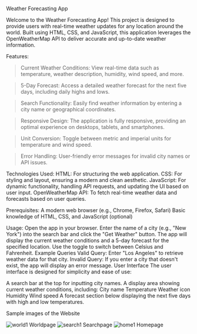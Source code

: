 Weather Forecasting App


Welcome to the Weather Forecasting App! This project is designed to provide users with real-time weather updates for any location around the world. Built using HTML, CSS, and JavaScript, this application leverages the OpenWeatherMap API to deliver accurate and up-to-date weather information.

Features:

> Current Weather Conditions: View real-time data such as temperature, weather description, humidity, wind speed, and more.

> 5-Day Forecast: Access a detailed weather forecast for the next five days, including daily highs and lows.

> Search Functionality: Easily find weather information by entering a city name or geographical coordinates.

> Responsive Design: The application is fully responsive, providing an optimal experience on desktops, tablets, and smartphones.

> Unit Conversion: Toggle between metric and imperial units for temperature and wind speed.

> Error Handling: User-friendly error messages for invalid city names or API issues.

Technologies Used:
HTML: For structuring the web application.
CSS: For styling and layout, ensuring a modern and clean aesthetic.
JavaScript: For dynamic functionality, handling API requests, and updating the UI based on user input.
OpenWeatherMap API: To fetch real-time weather data and forecasts based on user queries.


Prerequisites:
A modern web browser (e.g., Chrome, Firefox, Safari)
Basic knowledge of HTML, CSS, and JavaScript (optional)

Usage:
Open the app in your browser.
Enter the name of a city (e.g., "New York") into the search bar and click the "Get Weather" button.
The app will display the current weather conditions and a 5-day forecast for the specified location.
Use the toggle to switch between Celsius and Fahrenheit.
Example Queries
Valid Query: Enter "Los Angeles" to retrieve weather data for that city.
Invalid Query: If you enter a city that doesn't exist, the app will display an error message.
User Interface
The user interface is designed for simplicity and ease of use:

A search bar at the top for inputting city names.
A display area showing current weather conditions, including:
City name
Temperature
Weather icon
Humidity
Wind speed
A forecast section below displaying the next five days with high and low temperatures.

Sample images of the Website

![world1](https://github.com/user-attachments/assets/63ed58c2-ff00-4668-8670-e72cd13c716d)
Worldpage
![search1](https://github.com/user-attachments/assets/628124bf-0dcd-4064-9482-c6cf4ab5cb39)
Searchpage
![home1](https://github.com/user-attachments/assets/87758ab8-c105-4972-92b6-91a1e490aee1)
Homepage
